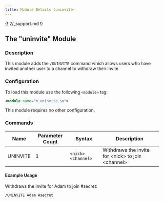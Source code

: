 ```yaml
---
title: Module Details (uninvite)
---
```


{! 2/_support.md !}

## The "uninvite" Module

### Description

This module adds the `/UNINVITE` command which allows users who have invited another user to a channel to withdraw their invite.

### Configuration

To load this module use the following `<module>` tag:

```xml
<module name="m_uninvite.so">
```

This module requires no other configuration.

### Commands

Name     | Parameter Count | Syntax             | Description
-------- | --------------- | ------------------ | -----------
UNINVITE | 1               | `<nick> <channel>` | Withdraws the invite for &lt;nick&gt; to join &lt;channel&gt;

#### Example Usage

Withdraws the invite for Adam to join #secret:

```plaintext
/UNINVITE Adam #secret
```
